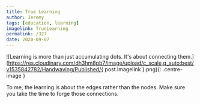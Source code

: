 ```yaml
---
title: True Learning
author: Jeremy
tags: [education, learning]
imagelink: TrueLearning
permalink: /327
date: 2020-09-07
---
```


![Learning is more than just accumulating dots. It's about connecting them.](https://res.cloudinary.com/dh3hm8pb7/image/upload/c_scale,q_auto:best/v1535842782/Handwaving/Published/{ post.imagelink }.png){: .centre-image }

To me, the learning is about the edges rather than the nodes. Make sure you take the time to forge those connections.
